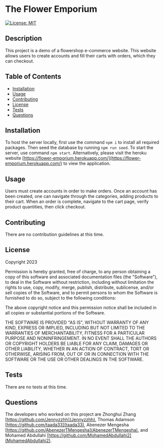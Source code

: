 
# The Flower Emporium
[![License: MIT](https://img.shields.io/badge/License-MIT-yellow.svg)](https://opensource.org/licenses/MIT)

  
## Description

This project is a demo of a flowershop e-commerce website. This website allows users to create accounts and fill their carts with orders, which they can checkout.


## Table of Contents

- [Installation](#installation)
- [Usage](#usage)
- [Contributing](#contributing)
- [License](#license)
- [Tests](#tests)
- [Questions](#questions)

## Installation

To host the server locally, first use the command ```npm i``` to install all required packages. Then seed the database by running ```npm run seed```. To start the server, use command ```npm start```. Alternatively, please visit the heroku website [https://flower-emporium.herokuapp.com/](https://flower-emporium.herokuapp.com/) to view the application.

## Usage

Users must create accounts in order to make orders. Once an account has been created, one can navigate through the categories, adding products to their cart. When an order is complete, navigate to the cart page, verify product quantities, then click checkout.
    
## Contributing

There are no contribution guidelines at this time.

## License 
    
Copyright 2023

Permission is hereby granted, free of charge, to any person obtaining a copy of this software and associated documentation files (the "Software"), to deal in the Software without restriction, including without limitation the rights to use, copy, modify, merge, publish, distribute, sublicense, and/or sell copies of the Software, and to permit persons to whom the Software is furnished to do so, subject to the following conditions:

The above copyright notice and this permission notice shall be included in all copies or substantial portions of the Software.

THE SOFTWARE IS PROVIDED "AS IS", WITHOUT WARRANTY OF ANY KIND, EXPRESS OR IMPLIED, INCLUDING BUT NOT LIMITED TO THE WARRANTIES OF MERCHANTABILITY, FITNESS FOR A PARTICULAR PURPOSE AND NONINFRINGEMENT. IN NO EVENT SHALL THE AUTHORS OR COPYRIGHT HOLDERS BE LIABLE FOR ANY CLAIM, DAMAGES OR OTHER LIABILITY, WHETHER IN AN ACTION OF CONTRACT, TORT OR OTHERWISE, ARISING FROM, OUT OF OR IN CONNECTION WITH THE SOFTWARE OR THE USE OR OTHER DEALINGS IN THE SOFTWARE.

## Tests

There are no tests at this time.

## Questions

The developers who worked on this project are Zhonghui Zhang [https://github.com/Jennyzzhh](Jennyzzhh), Thomas Adamson [https://github.com/taada33](taada33), Abenezer Mengesha [https://github.com/AbenezerTMengesha](AbenezerTMengesha), and Mohamed Abdullahi [https://github.com/MohamedAbdullahi2](MohamedAbdullahi2).

